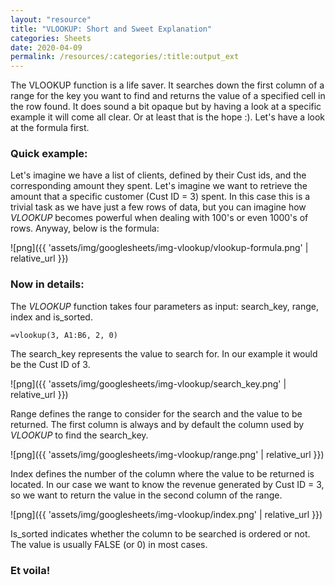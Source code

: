 ```yaml
---
layout: "resource"
title: "VLOOKUP: Short and Sweet Explanation"
categories: Sheets
date: 2020-04-09
permalink: /resources/:categories/:title:output_ext
---
```

The VLOOKUP function is a life saver. It searches down the first column of a range for the key you want to find and returns the value of a specified cell in the row found. It does sound a bit opaque but by having a look at a specific example it will come all clear. Or at least that is the hope :).
Let's have a look at the formula first.

### Quick example:

Let's imagine we have a list of clients, defined by their Cust ids, and the corresponding amount they spent. Let's imagine we want to retrieve the amount that a specific customer (Cust ID = 3) spent. In this case this is a trivial task as we have just a few rows of data, but you can imagine how _VLOOKUP_ becomes powerful when dealing with 100's or even 1000's of rows. Anyway, below is the formula:

![png]({{ 'assets/img/googlesheets/img-vlookup/vlookup-formula.png' | relative_url }})


### Now in details:

The _VLOOKUP_ function takes four parameters as input: search_key, range, index and is_sorted.

```
=vlookup(3, A1:B6, 2, 0)
```

The search_key represents the value to search for. In our example it would be the Cust ID of 3.

![png]({{ 'assets/img/googlesheets/img-vlookup/search_key.png' | relative_url }})

Range defines the range to consider for the search and the value to be returned. The first column is always and by default the column used by _VLOOKUP_ to find the search_key.

![png]({{ 'assets/img/googlesheets/img-vlookup/range.png' | relative_url }})

Index defines the number of the column where the value to be returned is located. In our case we want to know the revenue generated by Cust ID = 3, so we want to return the value in the second column of the range.

![png]({{ 'assets/img/googlesheets/img-vlookup/index.png' | relative_url }})

Is_sorted indicates whether the column to be searched is ordered or not. The value is usually FALSE (or 0) in most cases.

### Et voila!